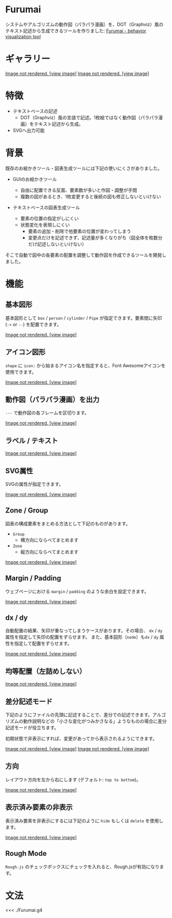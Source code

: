 # Furumai

システムやアルゴリズムの動作図（パラパラ漫画）を、DOT（Graphviz）風のテキスト記述から生成できるツールを作りました:
<a href="https://araiichiro.github.io/furumai/">Furumai - behavior visualization tool</a>

# ギャラリー

<ClientOnly>
<DocSnippet
  filename="B-tree like"
  url="v1/N4IgbgpgTgzglgewHYgFwEYA0IDGCAmEauyAZnAOYC8A5ALYERX5ymmYCGANpUlThCQAXaDQDcAHSRg48AEZweQgJ60AFnHyEk4qUkYBtcly60AxADYADAFEAYgBEAQjUwACGEKgIA1kxpmAIIAzE4ArI6ubiIAHkIAdJ7efuYWdgAcAJyBAExRsQnGpgFpWbk0ALqSSBD4FBAGSb7+ZgDCwa0R6ZXVUhTeAK4ADm5cHMrQ6G7AUm5ucujVc3I51QC+vUj9CMOj49A507NuHIvHHKvnwUsnACzrmwC0z1ILBkK0QmpQEDBqCFx8DAqAZ0FYKlExnIIMVvAghD0pKd3rQwCD0phMhCqkjgiiaGiDFjEUgOLd8YSwdjNgs3I8AHwnM5IWkMu7VU50xlkgz4VQ0HLdHGk4Jcu5SKTPR5SQhcCAiJlisk09D4r4-P4AoEgzKYKmQjjQ2EIeEklZq76-f6AnV68Ek5EfAno6kS0lTNkcPF82iCs0e7nXV6HT1Blkh7m3EDYDhIOB0DhCRAoVCgDg4JOQNBeAYQNbYQYUNTZqC5tZAA"
  viewCode="false"></DocSnippet>
</ClientOnly>
<a v-if="false" href="https://araiichiro.github.io/furumai/docs/ja">Image not rendered. [view image]</a>

<ClientOnly>
<DocSnippet
  filename="Key Value Store"
  url="v1/N4IgbgpgTgzglgewHYgFwEYA0IDGCAmEauyAZnAOYC8A5AIYA2lSVOESALtDQNwA6SARSgIArgAcABDibsOMScAGTpdANoM6AIwgNaMuHMl0aAXX5IVOLRu279szpK1mLVnLZ16aBozhqYkjAAFnTiELThsMiuAgC+FkIiEkHQkFCKypJI6ppetAByBBCSAIIBQaHh+gCeTEiEULGW2TZ59jRFhJIAQhUhYRE+dXAN3OZZSB7t3l0lAML9VUM4I2NNEy3BwZ4dABKjXPiSe3QNCKSkS4O0WggAHs0JAgLWkgC0AHytahy0AO5QOBcQIAMVKAEkADIAUQAIgBCJH9DgiADWEHe+DoAygUDoNVoAA5JAAWZogbBnOAAWzoHEQKFQoDoOAZkDQqNEEDi2GSFGCnKg3LiQA"
  viewCode="false"></DocSnippet>
</ClientOnly>
<a v-if="false" href="https://araiichiro.github.io/furumai/docs/ja">Image not rendered. [view image]</a>

# 特徴

- テキストベースの記述
	- DOT（Graphviz）風の言語で記述。1枚絵ではなく動作図（パラパラ漫画）をテキスト記述から生成。
- SVGへ出力可能

# 背景

既存のお絵かきツール・図表生成ツールには下記の使いにくさがありました。

- GUIのお絵かきツール
	- 自由に配置できる反面、要素数が多いと作図・調整が手間
	- 複数の図があるとき、1枚変更すると後続の図も修正しないといけない

- テキストベースの図表生成ツール
	- 要素の位置の指定がしにくい
	- 状態変化を表現しにくい
		- 要素の追加・削除で他要素の位置が変わってしまう
		- 変更点だけを記述できず、記述量が多くなりがち（図全体を枚数分だけ記述しないといけない）

そこで自動で図中の各要素の配置を調整して動作図を作成できるツールを開発しました。

# 機能

## 基本図形

基本図形として `box` / `person` / `cylinder` / `Pipe` が指定できます。要素間に矢印 (`->` or `--`) を配置できます。

<ClientOnly>
<DocSnippet
  filename="Basic Shapes"
  url="v1/N4IgbgpgTgzglgewHYgFwEYA0IDGCAmEaIADgIb75xIDmAvAOQBMADAwNwA6S3ZOALgijoA2jAAWZEhEbTYyBgF0uSJAQiiJUmQwBGCAB5KVMQVDI0NYydMY4AngBtqhKMe68BQ9AAIAtH4+aoToKsEa-gB8PqZCFhoqINhkSHAAtmT8iCiooHxZkGj8UACuEAC+5UA"
  viewCode="true"></DocSnippet>
</ClientOnly>
<a v-if="false" href="https://araiichiro.github.io/furumai/docs/ja">Image not rendered. [view image]</a>

## アイコン図形

`shape` に `icon:` から始まるアイコン名を指定すると、Font Awesomeアイコンを使用できます。

<ClientOnly>
<DocSnippet
  filename="Icon Shapes"
  url="v1/N4IgbgpgTgzglgewHYgFwEYA0IDGCAmEaIA5lAgK4AOABCTcADpI00CGA2jABZtUQBeAORw8SVBRjQhAXQDczVgCMuvfsNHJUUCCQoAbNlAD0k6fMU0cqvoJFjUSqGyT4YxknAAu3CktkKSAC+zCDY5BQk3GgAZmz6Utj4cDBUhgCeAGJwsF4AymAksfFSQUA"
  viewCode="true"></DocSnippet>
</ClientOnly>
<a v-if="false" href="https://araiichiro.github.io/furumai/docs">Image not rendered. [view image]</a>


## 動作図（パラパラ漫画）を出力

`---` で動作図の各フレームを区切ります。

<ClientOnly>
<DocSnippet
  filename="./gallery/docs/simple-animation.furumai"
  url="v1/N4IgbgpgTgzglgewHYgFwEYA0IDGCAmEaIAhgNwA6SARpUjnQLTNUkAEjAfG7Vc41WoduDKiGwkkcALYkALohSpQJHAsho5UAK4QAvnqA"
  viewCode="true"></DocSnippet>
</ClientOnly>
<a v-if="false" href="https://araiichiro.github.io/furumai/docs/ja">Image not rendered. [view image]</a>

## ラベル / テキスト

<ClientOnly>
<DocSnippet
  filename="./gallery/docs/label-text.furumai"
  url="v1/N4IgbgpgTgzglgewHYgFwEYA0IDGCAmEaISBE6A2jABYCGADhALwDkARggB4uYAEALqzxJ+EEb2rQILALoBuADpJaOfgiiUaDZi0axkPXgBtabCEdYAVanBi9bvAIL4AtnCRPZipDDVRaAObkVHSMQgCeRu6EUIYmZhYs1g4OANIAagDKhoIsFADWEOHoqLxgtEYAruQyXkog2LRIcC60-IgoqKAq7ZBo-FDVAL5DQA"
  viewCode="true"></DocSnippet>
</ClientOnly>
<a v-if="false" href="https://araiichiro.github.io/furumai/docs/ja">Image not rendered. [view image]</a>

## SVG属性

SVGの属性が指定できます。

<ClientOnly>
<DocSnippet
  filename="./gallery/docs/svg-attributes.furumai"
  url="v1/N4IgbgpgTgzglgewHYgFwEYA0IDGCAmEaISBEA2gLYCGUA5nEgLwDkA7AAwAEATBywF0A3AB0kYpOnJiuXGABcoCANYRWAYg4BOAGYtMMuYpUQAtABtGEHNQAOTESCUBXJPkeGdcc+Y0AOACMcFk9keVN4AC81RzYeDyRZeQgAD3kAOgUlVQ0dADZqFlFErmS09K8fBxB1fOoE4TEJHmKJdC5TAD4uJB5pEqyTUwB3OHx5AAtWdH4DAeNVCysbexYXN31DQcX8ahgJ2ihqAE9q9DzeABYE2QRbahw4eVPHDnSAVgbikGxqJDgaPJEChUKAHkDIGhFM4IABfWFAA"
  viewCode="true"></DocSnippet>
</ClientOnly>
<a v-if="false" href="https://araiichiro.github.io/furumai/docs/ja">Image not rendered. [view image]</a>

## Zone / Group

図表の構成要素をまとめる方法として下記のものがあります。

- `Group`
	- 横方向にならべてまとめます
- `Zone`
	- 縦方向にならべてまとめます

<ClientOnly>
<DocSnippet
  filename="./gallery/docs/group-zone.furumai"
  url="v1/N4IgbgpgTgzglgewHYgFwEYA0IDGCAmEaIA5lAgK4AOABDujcADpI01IEQDaAtgIZQScJAF4mIAOwAGcQF0A3CzY9uMABZ8qEEQHItsZDoVKaAI3IB3GNHSLWNAC4IEAG1ssAvnbKVa1qGBwOBAMzPYAXsgQNHzhoSZsVOQAHgCe7vZspnw4ANYQSPjoJl4mkUjRsQBMjAk0SQhpVXZsWTn5hVUldqVILCo0ALQAfGaW-hlOrgwjYwhWNnYs5vMTQ6MNaRkrC1AzGympzSyb6etm7QVFdqc1s9l5V8co2HxIcPwOiCiooDlfkDQDigFAgHg8QA"
  viewCode="true"></DocSnippet>
</ClientOnly>
<a v-if="false" href="https://araiichiro.github.io/furumai/docs/ja">Image not rendered. [view image]</a>

## Margin / Padding

ウェブページにおける `margin` / `padding` のような余白を設定できます。

<ClientOnly>
<DocSnippet
  filename="./gallery/docs/margin-padding.furumai"
  url="v1/N4IgbgpgTgzglgewHYgFwEYA0IDGCAmEaIS6A2gLYCGUA5nEgLwDkATAAwAE637XAzH2YBdANwAdJElaUa9Jsx5Ku6diIlJJtKAgCuAB060ewSZ04AvZBEsmz5ztToNGq9hoed9VfPga1XPg8HJAIIWWcmNzF7cyp0UU4AIwT7AF9gqyQbC1ZOUyRPJ3lXYPNvX39S2M4qRKTgjPssnP58muKXVMKHCr8kAO7PKn5GjTTJEGwqJDhqABdEFFRQKhxFyDR5qF0INLSgA"
  viewCode="true"></DocSnippet>
</ClientOnly>
<a v-if="false" href="https://araiichiro.github.io/furumai/docs/ja">Image not rendered. [view image]</a>

## dx / dy

自動配置の結果、矢印が重なってしまうケースがあります。その場合、 `dx` / `dy` 属性を指定して矢印の配置をずらせます。
また、基本図形（`node`）も`dx` / `dy` 属性を指定して配置をずらせます。

<ClientOnly>
<DocSnippet
  filename="./gallery/docs/dx-dy.furumai"
  url="v1/N4IgbgpgTgzglgewHYgFwEYA0IDGCAmEaIAhgNwA6SARpUjnVQOZQICuADgARMBMXwKly746wiGK4AzOgF9GSElwC0APi44A2vgAeAXgDMABgC6daivUMq+S9LoQ7U7QE9DpuiGwkkcALYkAC6IKKigJDjBkGiBUGwQsrJAA"
  viewCode="true"></DocSnippet>
</ClientOnly>
<a v-if="false" href="https://araiichiro.github.io/furumai/docs/ja">Image not rendered. [view image]</a>

## 均等配置（左詰めしない）

<ClientOnly>
<DocSnippet
  filename="./gallery/docs/align-center.furumai"
  url="v1/N4IgbgpgTgzglgewHYgFwEYA0IDGCAmEauyAZnAOYDaAhgDaVIC8OESALtALoDcAOkgEUoCAK4AHAAQV0k4AMmSAtvySKkqxQlUBfVUJETpABjkLJAL2QRLp+WsWSamxwCMXe81aQ2Ls+46SOC6K+B66qiDYNEhwSjTsiCiooDQ4iZBo7FCiEDo6QA"
  viewCode="true"></DocSnippet>
</ClientOnly>
<a v-if="false" href="https://araiichiro.github.io/furumai/docs/ja">Image not rendered. [view image]</a>

## 差分記述モード

下記のようにファイルの先頭に記述することで、差分での記述できます。アルゴリズムの動作説明などの「小さな変化がつみかさなる」ようなものの場合に差分記述モードが役立ちます。

初期状態で非表示にすれば、変更があってから表示されるようにできます。

<ClientOnly>
<DocSnippet
  filename="./gallery/docs/diff-mode.furumai"
  url="v1/N4IgbgpgTgzglgewHYgFwEYA0IDGCAmEauyAZnAOYDaAtgRALz5ymkC6A3ADpI8CG3JACMqYOPCFwANnAAuATwYALOPkJJOPHKPFxJMhctXrNSALQX+AAjMA+K0MEWzPITfs5BIbHyRwafLKIKKigfDhBkGiyUACuEAC+CUA"
  viewCode="true"></DocSnippet>
</ClientOnly>
<a v-if="false" href="https://araiichiro.github.io/furumai/docs/ja">Image not rendered. [view image]</a>
<ClientOnly>
<DocSnippet
  filename="./gallery/docs/array-list.furumai"
  url="v1/N4IgbgpgTgzglgewHYgFwEYA0IDGCAmEauyAZnAOYDaAtgRALz5ymkC6A3ADpI9hzwARnAA2cAC4BPBgAs4+Qkm68kFKAgCuABwAEAQyhQ9kncB46dSerQMU4SBgAZMOrXoX2KDdM50B3eXEZBgAOXxkIShlxUIBWFxE9QQgRBgByNM5zHRx0ZQscACZ8nIBmEpwAFgrYioA2KkTk1LSAOna0lxhxdQBrRjSrJAhMioB2CpDlAF9lAFoFnlyqGLS9dELS0aXClfTBDcrtpBxSvbTcwtjjqvP8Dbrjhbml2POIDbGbuuUcCaWpjwQNg9Eg4DQ9OJEChUKA9DgoZA0D0NBBptMgA"
  viewCode="true"></DocSnippet>
</ClientOnly>
<a v-if="false" href="https://araiichiro.github.io/furumai/docs/ja">Image not rendered. [view image]</a>

## 方向

レイアウト方向を左から右にします (デフォルト: `top to bottom`)。

<ClientOnly>
<DocSnippet
  url="v1/N4IgbgpgTgzglgewHYgFwEYA0IDGCAmEauyAZnAOYDa+cUEOALokgLwDkANhKYwASMEfKJQAWjdgF0A3AB0k8pAQjoqMUQEMADhA4AjBAA92mARzxJGES31HQIUuUg1MEUVeu272O2MhN8nBp6EJwcACqicDB80XwAgvgAtnBICY7yMIJQGhQqapo65gCenKmEUAFBIWHskXFxANIAagDKAYwcVADWEMXoqHxgGpwAriqSGSjYGkhwSRrMyGigLsyQaIxQ4wC+O0A"
  viewCode="true"></DocSnippet>
</ClientOnly>
<a v-if="false" href="https://araiichiro.github.io/furumai/docs/ja">Image not rendered. [view image]</a>

## 表示済み要素の非表示

表示済み要素を非表示にするには下記のように `hide` もしくは `delete` を使用します。

<ClientOnly>
<DocSnippet
  filename="./gallery/docs/delete.furumai"
  url="v1/N4IgbgpgTgzglgewHYgFwEYA0IDGCAmEaIAhgNwA6SARpUiQAQC0AfA9VVU91YQDYQALhAaNW7Tkm5NeEAcIkpsJJHAC2JQYhSpQJHFshpBUAK4QAvhaA"
  viewCode="true"></DocSnippet>
</ClientOnly>
<a v-if="false" href="https://araiichiro.github.io/furumai/docs/ja">Image not rendered. [view image]</a>

## Rough Mode

`Rough.js` のチェックボックスにチェックを入れると、Rough.jsが有効になります。

# 文法

<<< ./Furumai.g4

<Footer></Footer>
